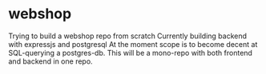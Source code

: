 # webshop

Trying to build a webshop repo from scratch
Currently building backend with expressjs and postgresql
At the moment scope is to become decent at SQL-querying a postgres-db.
This will be a mono-repo with both frontend and backend in one repo.

